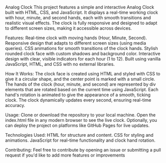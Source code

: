 Analog Clock
This project features a simple and interactive Analog Clock built with HTML, CSS, and JavaScript. It displays a real-time working clock with hour, minute, and second hands, each with smooth transitions and realistic visual effects. The clock is fully responsive and designed to adapt to different screen sizes, making it accessible across devices.

Features:
Real-time clock with moving hands (Hour, Minute, Second).
Responsive design that adapts to different screen sizes (using media queries).
CSS animations for smooth transitions of the clock hands.
Stylish rounded clock face with custom shadows and background color.
Interactive design with clear, visible indicators for each hour (1 to 12).
Built using vanilla JavaScript, HTML, and CSS with no external libraries.

How It Works:
The clock face is created using HTML and styled with CSS to give it a circular shape, and the center point is marked with a small circle.
The hands of the clock (hour, minute, and second) are represented by div elements that are rotated based on the current time using JavaScript.
Each hand's rotation is animated to give the appearance of a smooth, ticking clock.
The clock dynamically updates every second, ensuring real-time accuracy.

Usage:
Clone or download the repository to your local machine.
Open the index.html file in any modern browser to see the live clock.
Optionally, you can deploy the project on platforms like GitHub Pages for live updates.

Technologies Used:
HTML for structure and content.
CSS for styling and animations.
JavaScript for real-time functionality and clock hand rotation.

Contributing:
Feel free to contribute by opening an issue or submitting a pull request if you'd like to add more features or improvements
